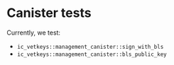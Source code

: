 # Canister tests

Currently, we test:
* `ic_vetkeys::management_canister::sign_with_bls`
* `ic_vetkeys::management_canister::bls_public_key`